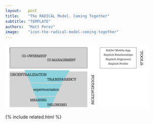 ```yaml
---
layout:   post
title:    "The RADICAL Model. Coming Together"
subtitle: "TEMPLATE"
authors:  "Matt Perez"
image:    "icon-the-radical-model-coming-together"
---
```


<div style="display:none;">
 <p>The <span class='_paradigm'>RADICAL</span> model, coming together.</p>
</div>

 <div class="_center">
  <img
   src="/assets/img/pic-the-radical-model-coming-together.svg"
   width="90%"
   alt="On the bottom left an inverted pyramind with MEAINING & BELONGIN at the bottom, EXPERIMENTATION above it, and DECENTRALIZATION & TRANSPARANCY on the top. to the right of it is the workd FOUNDATION. Above the foundation is CO-OWNERSHIP and CO-MANAGEENT. To the right of there is a box with RADs! Mobile App, Explicit Relationships, Explitcit Alignment, and Explicit Profile.">
 </div>

{% include related.html %}